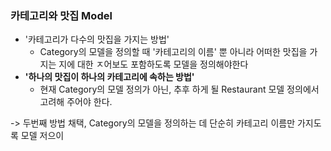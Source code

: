 ### 카테고리와 맛집 Model
- '카테고리가 다수의 맛집을 가지는 방법'
	- Category의 모델을 정의할 때 '카테고리의 이름' 뿐 아니라 어떠한 맛집을 가지는 지에 대한 ㅈ어보도 포함하도록 모델을 정의해야한다
- **'하나의 맛집이 하나의 카테고리에 속하는 방법'**
	- 현재 Category의 모델 정의가 아닌, 추후 하게 될 Restaurant 모델 정의에서 고려해 주어야 한다.

-> 두번째 방법 채택, Category의 모델을 정의하는 데 단순히 카테고리 이름만 가지도록 모델 저으이